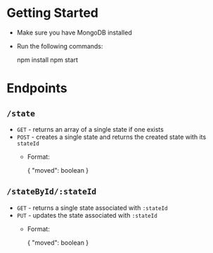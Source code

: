 # Getting Started

* Make sure you have MongoDB installed
* Run the following commands: 

    npm install
    npm start

# Endpoints

## `/state`

* `GET` - returns an array of a single state if one exists
* `POST` - creates a single state and returns the created state with its `stateId`
  * Format:

    { "moved": boolean }

## `/stateById/:stateId`

* `GET` - returns a single state associated with `:stateId`
* `PUT` - updates the state associated with `:stateId` 
  * Format:

    { "moved": boolean }

